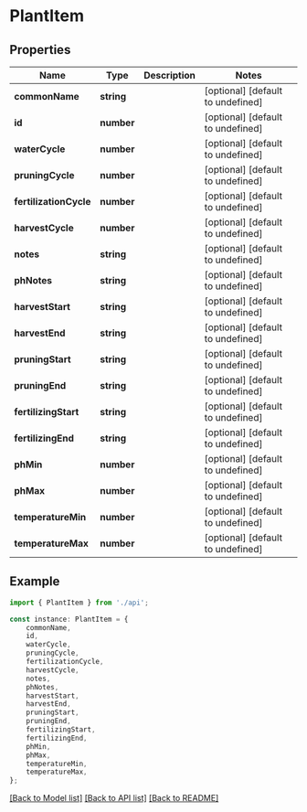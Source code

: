 # PlantItem


## Properties

Name | Type | Description | Notes
------------ | ------------- | ------------- | -------------
**commonName** | **string** |  | [optional] [default to undefined]
**id** | **number** |  | [optional] [default to undefined]
**waterCycle** | **number** |  | [optional] [default to undefined]
**pruningCycle** | **number** |  | [optional] [default to undefined]
**fertilizationCycle** | **number** |  | [optional] [default to undefined]
**harvestCycle** | **number** |  | [optional] [default to undefined]
**notes** | **string** |  | [optional] [default to undefined]
**phNotes** | **string** |  | [optional] [default to undefined]
**harvestStart** | **string** |  | [optional] [default to undefined]
**harvestEnd** | **string** |  | [optional] [default to undefined]
**pruningStart** | **string** |  | [optional] [default to undefined]
**pruningEnd** | **string** |  | [optional] [default to undefined]
**fertilizingStart** | **string** |  | [optional] [default to undefined]
**fertilizingEnd** | **string** |  | [optional] [default to undefined]
**phMin** | **number** |  | [optional] [default to undefined]
**phMax** | **number** |  | [optional] [default to undefined]
**temperatureMin** | **number** |  | [optional] [default to undefined]
**temperatureMax** | **number** |  | [optional] [default to undefined]

## Example

```typescript
import { PlantItem } from './api';

const instance: PlantItem = {
    commonName,
    id,
    waterCycle,
    pruningCycle,
    fertilizationCycle,
    harvestCycle,
    notes,
    phNotes,
    harvestStart,
    harvestEnd,
    pruningStart,
    pruningEnd,
    fertilizingStart,
    fertilizingEnd,
    phMin,
    phMax,
    temperatureMin,
    temperatureMax,
};
```

[[Back to Model list]](../README.md#documentation-for-models) [[Back to API list]](../README.md#documentation-for-api-endpoints) [[Back to README]](../README.md)
